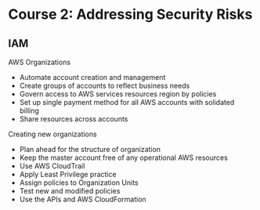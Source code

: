# Course 2: Addressing Security Risks

## IAM

AWS Organizations
- Automate account creation and management
- Create groups of accounts to reflect business needs
- Govern access to AWS services resources region by policies
- Set up single payment method for all AWS accounts with solidated billing
- Share resources across accounts

Creating new organizations
- Plan ahead for the structure of organization
- Keep the master account free of any operational AWS resources
- Use AWS CloudTrail
- Apply Least Privilege practice 
- Assign policies to Organization Units
- Test new and modified policies
- Use the APIs and AWS CloudFormation

